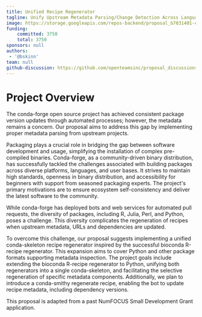 ```yaml
---
title: Unified Recipe Regenerator
tagline: Unify Upstream Metadata Parsing/Change Detection Across Languages & Improve Recipe Regeneration
image: https://storage.googleapis.com/repos-backend/proposal_b7031401-c426-47c7-be53-1cda5c0bf91d.png
funding:
    committed: 3750
    total: 3750
sponsors: null
authors: 
 - '@bskinn'
team: null
github-discussion: https://github.com/openteamsinc/proposal_discussions/discussions/66
---
```


# Project Overview

The conda-forge open source project has achieved consistent package version updates through automated processes; however, the metadata remains a concern. Our proposal aims to address this gap by implementing proper metadata parsing from upstream projects.

Packaging plays a crucial role in bridging the gap between software development and usage, simplifying the installation of complex pre-compiled binaries. Conda-forge, as a community-driven binary distribution, has successfully tackled the challenges associated with building packages across diverse platforms, languages, and user bases. It strives to maintain high standards, openness in binary distribution, and accessibility for beginners with support from seasoned packaging experts. The project's primary motivations are to ensure ecosystem self-consistency and deliver the latest software to the community.

While conda-forge has deployed bots and web services for automated pull requests, the diversity of packages, including R, Julia, Perl, and Python, poses a challenge. This diversity complicates the regeneration of recipes when upstream metadata, URLs and dependencies are updated.

To overcome this challenge, our proposal suggests implementing a unified conda-skeleton recipe regenerator inspired by the successful bioconda R-recipe regenerator. This expansion aims to cover Python and other package formats supporting metadata inspection. The project goals include extending the bioconda R-recipe regenerator to Python, unifying both regenerators into a single conda-skeleton, and facilitating the selective regeneration of specific metadata components. Additionally, we plan to introduce a conda-smithy regenerate recipe, enabling the bot to update recipe metadata, including dependency versions.

This proposal is adapted from a past NumFOCUS Small Development Grant application.
